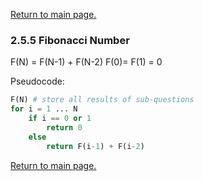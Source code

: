 <a href="../README.md#2.5.1">Return to main page.</a>

### 2.5.5 Fibonacci Number

F(N) = F(N-1) + F(N-2)
F(0)= F(1) = 0

Pseudocode:
```python
F(N) # store all results of sub-questions
for i = 1 ... N
    if i == 0 or 1
        return 0
    else 
        return F(i-1) + F(i-2)
```


<a href="../README.md#2.5.1">Return to main page.</a>